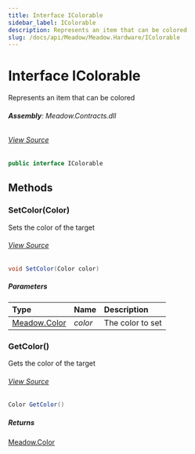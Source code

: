 ```yaml
---
title: Interface IColorable
sidebar_label: IColorable
description: Represents an item that can be colored
slug: /docs/api/Meadow/Meadow.Hardware/IColorable
---
```

# Interface IColorable
Represents an item that can be colored

###### **Assembly**: Meadow.Contracts.dll
###### [View Source](https://github.com/WildernessLabs/Meadow.Contracts.git/blob/develop/Source/Meadow.Contracts/Peripherals/IColorable.cs#L6)
```csharp title="Declaration"
public interface IColorable
```
## Methods
### SetColor(Color)
Sets the color of the target
###### [View Source](https://github.com/WildernessLabs/Meadow.Contracts.git/blob/develop/Source/Meadow.Contracts/Peripherals/IColorable.cs#L12)
```csharp title="Declaration"
void SetColor(Color color)
```

##### Parameters

| Type | Name | Description |
|:--- |:--- |:--- |
| [Meadow.Color](../Meadow/Color) | *color* | The color to set |

### GetColor()
Gets the color of the target
###### [View Source](https://github.com/WildernessLabs/Meadow.Contracts.git/blob/develop/Source/Meadow.Contracts/Peripherals/IColorable.cs#L17)
```csharp title="Declaration"
Color GetColor()
```

##### Returns

[Meadow.Color](../Meadow/Color)
